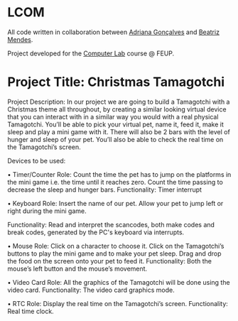 # LCOM
All code written in collaboration between [Adriana Gonçalves](https://github.com/adrianacscg) and [Beatriz Mendes](https://github.com/biam05).

Project developed for the [Computer Lab](https://sigarra.up.pt/feup/pt/ucurr_geral.ficha_uc_view?pv_ocorrencia_id=436435) course @ FEUP.


# Project Title: Christmas Tamagotchi

Project Description:
In our project we are going to build a Tamagotchi with a Christmas theme all throughout, by creating a similar looking virtual device that you can interact with in a similar way you would with a real physical Tamagotchi. You’ll be able to pick your virtual pet, name it, feed it, make it sleep and play a mini game with it. There will also be 2 bars with the level of hunger and sleep of your pet. You’ll also be able to check the real time on the Tamagotchi’s screen.

Devices to be used:

•	Timer/Counter
Role: Count the time the pet has to jump on the platforms in the mini game i.e. the time until it reaches zero.
Count the time passing to decrease the sleep and hunger bars.
Functionality: Timer interrupt

•	Keyboard
Role: Insert the name of our pet.
Allow your pet to jump left or right during the mini game.

Functionality: Read and interpret the scancodes, both make codes and break codes, generated by the PC's keyboard via interrupts.

•	Mouse
Role: Click on a character to choose it. 
Click on the Tamagotchi’s buttons to play the mini game and to make your pet sleep. 
Drag and drop the food on the screen onto your pet to feed it.
Functionality: Both the mouse’s left button and the mouse’s movement.

•	Video Card
Role: All the graphics of the Tamagotchi will be done using the video card.
Functionality: The video card graphics mode.

•	RTC
Role: Display the real time on the Tamagotchi’s screen. 
Functionality: Real time clock.
